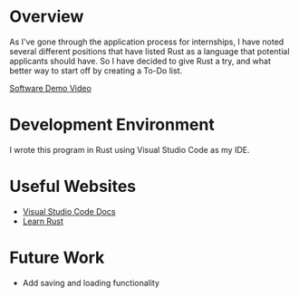# Overview

As I've gone through the application process for internships, I have noted several different positions that have listed Rust as a language that potential applicants should have. So I have decided to give Rust a try, and what better way to start off by creating a To-Do list. 

[Software Demo Video](https://youtu.be/FZCecbNeDFY)

# Development Environment

I wrote this program in Rust using Visual Studio Code as my IDE. 

# Useful Websites

- [Visual Studio Code Docs](https://code.visualstudio.com/docs/languages/rust)
- [Learn Rust](https://www.rust-lang.org/learn)

# Future Work

- Add saving and loading functionality
